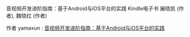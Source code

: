 音视频开发进阶指南：基于Android与iOS平台的实践 Kindle电子书
展晓凯 (作者), 魏晓红 (作者)

作者 
yamaxun : [音视频开发进阶指南：基于Android与iOS平台的实践](https://www.amazon.cn/gp/product/B078PFKS38/ref=oh_aui_d_detailpage_o00_?ie=UTF8&psc=1)
